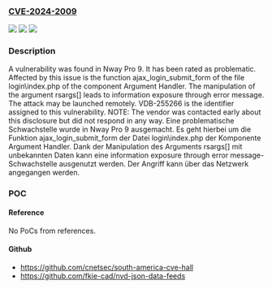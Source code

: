 ### [CVE-2024-2009](https://cve.mitre.org/cgi-bin/cvename.cgi?name=CVE-2024-2009)
![](https://img.shields.io/static/v1?label=Product&message=Nway%20Pro&color=blue)
![](https://img.shields.io/static/v1?label=Version&message=9%20&color=brightgreen)
![](https://img.shields.io/static/v1?label=Vulnerability&message=CWE-209%20Information%20Exposure%20Through%20Error%20Message&color=brightgreen)

### Description

A vulnerability was found in Nway Pro 9. It has been rated as problematic. Affected by this issue is the function ajax_login_submit_form of the file login\index.php of the component Argument Handler. The manipulation of the argument rsargs[] leads to information exposure through error message. The attack may be launched remotely. VDB-255266 is the identifier assigned to this vulnerability. NOTE: The vendor was contacted early about this disclosure but did not respond in any way.
Eine problematische Schwachstelle wurde in Nway Pro 9 ausgemacht. Es geht hierbei um die Funktion ajax_login_submit_form der Datei login\index.php der Komponente Argument Handler. Dank der Manipulation des Arguments rsargs[] mit unbekannten Daten kann eine information exposure through error message-Schwachstelle ausgenutzt werden. Der Angriff kann über das Netzwerk angegangen werden.

### POC

#### Reference
No PoCs from references.

#### Github
- https://github.com/cnetsec/south-america-cve-hall
- https://github.com/fkie-cad/nvd-json-data-feeds

